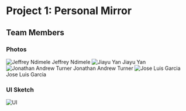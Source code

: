# Project 1: Personal Mirror

## Team Members
### Photos
![Jeffrey Ndimele](https://idatavisualizationlab.github.io/CS3366/data/photos/JeffreyNdimele.jpeg) Jeffrey Ndimele
![Jiayu Yan](https://idatavisualizationlab.github.io/CS3366/data/photos/JY.png) Jiayu Yan
![Jonathan Andrew Turner](https://idatavisualizationlab.github.io/CS3366/data/photos/JonathanTurner.jpg) Jonathan Andrew Turner
![Jose Luis Garcia](https://idatavisualizationlab.github.io/CS3366/data/photos/JoseGarcia.jpg) Jose Luis Garcia
### UI Sketch
![UI](https://user-images.githubusercontent.com/15820167/66967781-be720b00-f047-11e9-879e-e358e57ef502.png)
